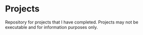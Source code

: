 # Projects
Repository for projects that I have completed.
Projects may not be executable and for information purposes only.

